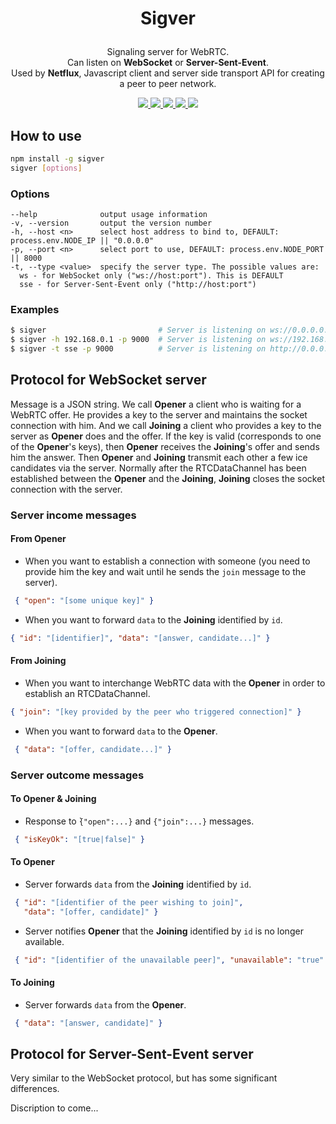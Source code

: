 # <p align="center">Sigver</p>
<p align="center">
Signaling server for WebRTC.
<br />Can listen on <strong style="font-weight: bold">WebSocket</strong> or <strong style="font-weight: bold">Server-Sent-Event</strong>.
<br />Used by <strong style="font-weight: bold">Netflux</strong>, Javascript client and server side transport API for creating a peer to peer network.
<p>
<p align="center">
  <a href="https://www.npmjs.com/package/sigver" target="_blank">
    <img src="https://img.shields.io/npm/v/sigver.svg?style=flat-square" />
  </a>
  <a href="">
    <img src="https://img.shields.io/node/v/sigver.svg?style=flat-square" />
  </a>
  <a href="https://travis-ci.org/coast-team/sigver" target="_blank">
    <img src="https://travis-ci.org/coast-team/sigver.svg?branch=master&style=flat-square" />
  </a>
  <a href="https://github.com/semantic-release/semantic-release" target="_blank">
    <img src="https://img.shields.io/badge/%20%20%F0%9F%93%A6%F0%9F%9A%80-semantic--release-e10079.svg?style=flat-square" />
  </a>
  <a href="http://commitizen.github.io/cz-cli" target="_blank">
    <img src="https://img.shields.io/badge/commitizen-friendly-brightgreen.svg?style=flat-square" />
  </a>
<p>

## How to use
```sh
npm install -g sigver
sigver [options]
```
### Options
    --help              output usage information
    -v, --version       output the version number
    -h, --host <n>      select host address to bind to, DEFAULT: process.env.NODE_IP || "0.0.0.0"
    -p, --port <n>      select port to use, DEFAULT: process.env.NODE_PORT || 8000
    -t, --type <value>  specify the server type. The possible values are:
      ws - for WebSocket only ("ws://host:port"). This is DEFAULT
      sse - for Server-Sent-Event only ("http://host:port")

### Examples
```sh
$ sigver                         # Server is listening on ws://0.0.0.0:8000
$ sigver -h 192.168.0.1 -p 9000  # Server is listening on ws://192.168.0.1:9000
$ sigver -t sse -p 9000          # Server is listening on http://0.0.0.0:9000
```

## Protocol for WebSocket server
Message is a JSON string. We call **Opener** a client who is waiting for
a WebRTC offer. He provides a key to the server and maintains the socket connection with him. And we call **Joining** a client who provides a key to the server as **Opener** does and the offer. If the key is valid (corresponds to one of the **Opener**'s keys), then **Opener** receives
the **Joining**'s offer and sends him the answer. Then **Opener** and **Joining**
transmit each other a few ice candidates via the server. Normally after the RTCDataChannel has been established between the **Opener** and the **Joining**, **Joining** closes the socket connection with the server.

### Server income messages
#### From **Opener**
- When you want to establish a connection with someone (you need to provide him the key and wait until he sends the `join` message to the server).
```json
 { "open": "[some unique key]" }
```
- When you want to forward `data` to the **Joining** identified by `id`.
```json
{ "id": "[identifier]", "data": "[answer, candidate...]" }
```


#### From **Joining**
- When you want to interchange WebRTC data with the **Opener** in order to establish an RTCDataChannel.
```json
{ "join": "[key provided by the peer who triggered connection]" }
```
- When you want to forward `data` to the **Opener**.
```json
 { "data": "[offer, candidate...]" }
```

### Server outcome messages
#### To **Opener** & **Joining**
- Response to ̀`{"open":...}` and `{"join":...}` messages.
```json
 { "isKeyOk": "[true|false]" }
```

#### To **Opener**
- Server forwards `data` from the **Joining** identified by `id`.
```json
 { "id": "[identifier of the peer wishing to join]",
   "data": "[offer, candidate]" }
```
- Server notifies **Opener** that the **Joining** identified by `id` is no longer available.
```json
 { "id": "[identifier of the unavailable peer]", "unavailable": "true" }
```

#### To **Joining**
- Server forwards `data` from the **Opener**.
```json
 { "data": "[answer, candidate]" }
```

## Protocol for Server-Sent-Event server

  Very similar to the WebSocket protocol, but has some significant differences.

  Discription to come...
